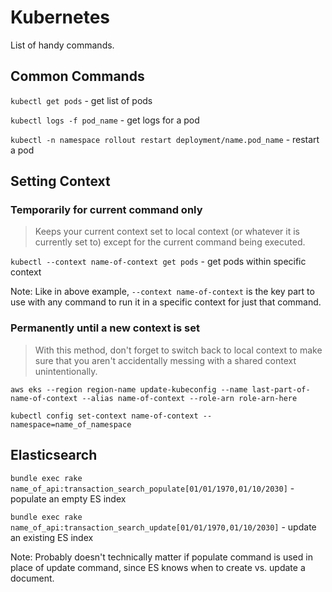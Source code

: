 # Kubernetes

List of handy commands.

## Common Commands

`kubectl get pods` - get list of pods

`kubectl logs -f pod_name` - get logs for a pod

`kubectl -n namespace rollout restart deployment/name.pod_name` - restart a pod

## Setting Context

### Temporarily for current command only

> Keeps your current context set to local context (or whatever it is currently set to) except for the current command being executed.

`kubectl --context name-of-context get pods` - get pods within specific context

Note: Like in above example, `--context name-of-context` is the key part to use with any command to run it in a specific context for just that command.

### Permanently until a new context is set

> With this method, don't forget to switch back to local context to make sure that you aren't accidentally messing with a shared context unintentionally.

`aws eks --region region-name update-kubeconfig --name last-part-of-name-of-context --alias name-of-context --role-arn role-arn-here`

`kubectl config set-context name-of-context --namespace=name_of_namespace`

## Elasticsearch

`bundle exec rake name_of_api:transaction_search_populate[01/01/1970,01/10/2030]` - populate an empty ES index

`bundle exec rake name_of_api:transaction_search_update[01/01/1970,01/10/2030]` - update an existing ES index

Note: Probably doesn't technically matter if populate command is used in place of update command, since ES knows when to create vs. update a document.

